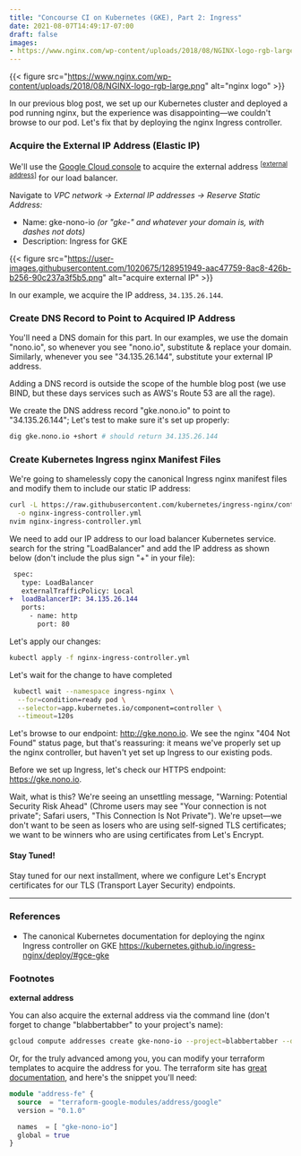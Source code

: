 ```yaml
---
title: "Concourse CI on Kubernetes (GKE), Part 2: Ingress"
date: 2021-08-07T14:49:17-07:00
draft: false
images:
- https://www.nginx.com/wp-content/uploads/2018/08/NGINX-logo-rgb-large.png
---
```


{{< figure src="https://www.nginx.com/wp-content/uploads/2018/08/NGINX-logo-rgb-large.png" alt="nginx logo" >}}

In our previous blog post, we set up our Kubernetes cluster and deployed a pod
running nginx, but the experience was disappointing—we couldn't browse to our
pod. Let's fix that by deploying the nginx Ingress controller.

### Acquire the External IP Address (Elastic IP)

We'll use the [Google Cloud console](https://console.cloud.google.com) to
acquire the external address
<sup>[[external address](#external_address)]</sup>
for our load balancer.

Navigate to _VPC network → External IP addresses → Reserve Static Address:_

- Name: gke-nono-io _(or "gke-" and whatever your domain is, with dashes not dots)_
- Description: Ingress for GKE


{{< figure src="https://user-images.githubusercontent.com/1020675/128951949-aac47759-8ac8-426b-b256-90c237a3f5b5.png" alt="acquire external IP" >}}

In our example, we acquire the IP address, `34.135.26.144`.

### Create DNS Record to Point to Acquired IP Address

You'll need a DNS domain for this part. In our examples, we use the domain
"nono.io", so whenever you see "nono.io", substitute & replace your domain.
Similarly, whenever you see "34.135.26.144", substitute your external IP
address.

Adding a DNS record is outside the scope of the humble blog post (we use BIND,
but these days services such as AWS's Route 53 are all the rage).

We create the DNS address record "gke.nono.io" to point to "34.135.26.144";
Let's test to make sure it's set up properly:

```bash
dig gke.nono.io +short # should return 34.135.26.144
```

### Create Kubernetes Ingress nginx Manifest Files

We're going to shamelessly copy the canonical Ingress nginx manifest files and
modify them to include our static IP address:

```bash
curl -L https://raw.githubusercontent.com/kubernetes/ingress-nginx/controller-v0.48.1/deploy/static/provider/cloud/deploy.yaml \
  -o nginx-ingress-controller.yml
nvim nginx-ingress-controller.yml
```

We need to add our IP address to our load balancer Kubernetes service. search
for the string "LoadBalancer" and add the IP address as shown below (don't
include the plus sign "+" in your file):

```diff
 spec:
   type: LoadBalancer
   externalTrafficPolicy: Local
+  loadBalancerIP: 34.135.26.144
   ports:
     - name: http
       port: 80
```

Let's apply our changes:

```bash
kubectl apply -f nginx-ingress-controller.yml
```

Let's wait for the change to have completed

```bash
 kubectl wait --namespace ingress-nginx \
  --for=condition=ready pod \
  --selector=app.kubernetes.io/component=controller \
  --timeout=120s
```

Let's browse to our endpoint: <http://gke.nono.io>.  We see the
nginx "404 Not Found" status page, but that's reassuring: it means we've
properly set up the nginx controller, but haven't yet set up Ingress to our
existing pods.

Before we set up Ingress, let's check our HTTPS endpoint: <https://gke.nono.io>.

Wait, what is this? We're seeing an unsettling message, "Warning: Potential
Security Risk Ahead" (Chrome users may see "Your connection is not private";
Safari users, "This Connection Is Not Private").  We're upset—we
don't want to be seen as losers who are using self-signed TLS certificates; we
want to be winners who are using certificates from Let's Encrypt.

#### Stay Tuned!

Stay tuned for our next installment, where we configure Let's Encrypt
certificates for our TLS (Transport Layer Security) endpoints.

---

### References

- The canonical Kubernetes documentation for deploying the nginx Ingress
  controller on GKE <https://kubernetes.github.io/ingress-nginx/deploy/#gce-gke>

### Footnotes

**<a id="external_address">external address</a>**

You can also acquire the external address via the command line (don't forget to
change "blabbertabber" to your project's name):

```bash
gcloud compute addresses create gke-nono-io --project=blabbertabber --description=Ingress\ for\ GKE --region=us-central1
```

Or, for the truly advanced among you, you can modify your terraform templates to
acquire the address for you. The terraform site has [great
documentation](https://registry.terraform.io/modules/terraform-google-modules/address/google/latest#external-ip-address),
and here's the snippet you'll need:

```terraform
module "address-fe" {
  source  = "terraform-google-modules/address/google"
  version = "0.1.0"

  names  = [ "gke-nono-io"]
  global = true
}
```
